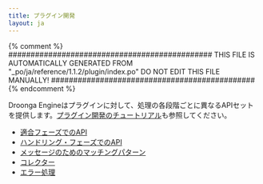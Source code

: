 ```yaml
---
title: プラグイン開発
layout: ja
---
```


{% comment %}
##############################################
  THIS FILE IS AUTOMATICALLY GENERATED FROM
  "_po/ja/reference/1.1.2/plugin/index.po"
  DO NOT EDIT THIS FILE MANUALLY!
##############################################
{% endcomment %}


Droonga Engineはプラグインに対して、処理の各段階ごとに異なるAPIセットを提供します。[プラグイン開発のチュートリアル](../../tutorial/plugin-development/)も参照してください。

 * [適合フェーズでのAPI](adapter/)
 * [ハンドリング・フェーズでのAPI](handler/)
 * [メッセージのためのマッチングパターン](matching-pattern/)
 * [コレクター](collector/)
 * [エラー処理](error/)
